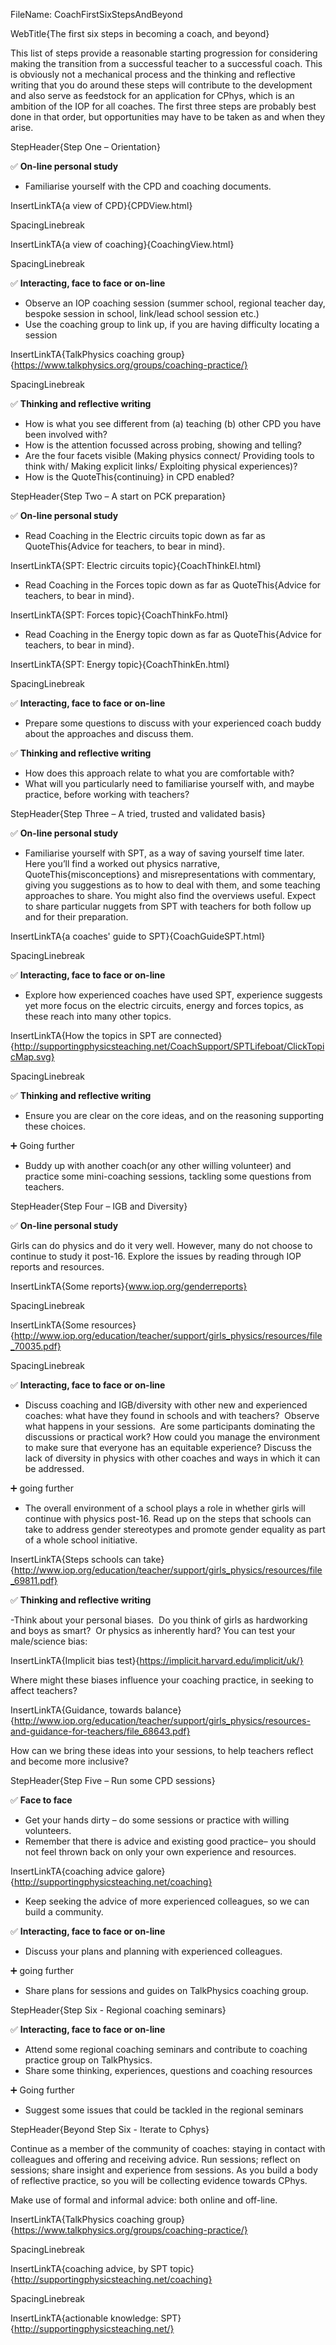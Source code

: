 FileName: CoachFirstSixStepsAndBeyond

WebTitle{The first six steps in becoming a coach, and beyond}


This list of steps provide a reasonable starting progression for considering making the transition from a successful teacher to a successful coach. This is obviously not a mechanical process and the thinking and reflective writing that you do around these steps will contribute to the development and also serve as feedstock for an application for CPhys, which is an ambition of the IOP for all coaches. The first three steps are probably best done in that order, but opportunities may have to be taken as and when they arise.

StepHeader{Step One – Orientation}

&#x2705; **On-line personal study**

- Familiarise yourself with the CPD and coaching documents.

InsertLinkTA{a view of CPD}{CPDView.html}

SpacingLinebreak

InsertLinkTA{a view of coaching}{CoachingView.html}

SpacingLinebreak

&#x2705; **Interacting, face to face or on-line**

- Observe an IOP coaching session (summer school, regional teacher day, bespoke session in school, link/lead school session etc.)
- Use the coaching group to link up, if you are having difficulty locating a session

InsertLinkTA{TalkPhysics coaching group}{https://www.talkphysics.org/groups/coaching-practice/}

SpacingLinebreak


&#x2705; **Thinking and reflective writing**

- How is what you see different from (a) teaching (b) other CPD you have been involved with?
- How is the attention focussed across probing, showing and telling?
- Are the four facets visible (Making physics connect/ Providing tools to think with/ Making explicit links/ Exploiting physical experiences)?
- How is the QuoteThis{continuing} in CPD enabled?

StepHeader{Step Two – A start on PCK preparation}

&#x2705; **On-line personal study**

- Read Coaching in the Electric circuits topic down as far as QuoteThis{Advice for teachers, to bear in mind}.

InsertLinkTA{SPT: Electric circuits topic}{CoachThinkEl.html}

- Read Coaching in the Forces topic down as far as QuoteThis{Advice for teachers, to bear in mind}.

InsertLinkTA{SPT: Forces topic}{CoachThinkFo.html}

- Read Coaching in the Energy topic down as far as QuoteThis{Advice for teachers, to bear in mind}.

InsertLinkTA{SPT: Energy topic}{CoachThinkEn.html}

SpacingLinebreak

&#x2705; **Interacting, face to face or on-line**

- Prepare some questions to discuss with your experienced coach buddy about the approaches and discuss them.

&#x2705; **Thinking and reflective writing**

- How does this approach relate to what you are comfortable with?
- What will you particularly need to familiarise yourself with, and maybe practice, before working with teachers?


StepHeader{Step Three – A tried, trusted and validated basis}

&#x2705; **On-line personal study**

- Familiarise yourself with SPT, as a way of saving yourself time later. Here you’ll find a worked out physics narrative, QuoteThis{misconceptions} and misrepresentations with commentary, giving you suggestions as to how to deal with them, and some teaching approaches to share. You might also find the overviews useful. Expect to share particular nuggets from SPT with teachers for both follow up and for their preparation.


InsertLinkTA{a coaches' guide to SPT}{CoachGuideSPT.html}

SpacingLinebreak

&#x2705; **Interacting, face to face or on-line**

- Explore how experienced coaches have used SPT, experience suggests yet more focus on the electric circuits, energy and forces topics, as these reach into many other topics.

InsertLinkTA{How the topics in SPT are connected}{http://supportingphysicsteaching.net/CoachSupport/SPTLifeboat/ClickTopicMap.svg}

SpacingLinebreak

&#x2705; **Thinking and reflective writing**

- Ensure you are clear on the core ideas, and on the reasoning supporting these choices.

&#x2795; Going further

- Buddy up with another coach(or any other willing volunteer) and practice some mini-coaching sessions, tackling some questions from teachers.

StepHeader{Step Four – IGB and Diversity}

&#x2705; **On-line personal study**

Girls can do physics and do it very well. However, many do not choose to continue to study it post-16. Explore the issues by reading through IOP reports and resources.

InsertLinkTA{Some reports}{www.iop.org/genderreports}

SpacingLinebreak

InsertLinkTA{Some resources}{http://www.iop.org/education/teacher/support/girls_physics/resources/file_70035.pdf}

SpacingLinebreak


&#x2705; **Interacting, face to face or on-line**

- Discuss coaching and IGB/diversity with other new and experienced coaches: what have they found in schools and with teachers?  Observe what happens in your sessions.  Are some participants dominating the discussions or practical work? How could you manage the environment to make sure that everyone has an equitable experience? Discuss the lack of diversity in physics with other coaches and ways in which it can be addressed.

&#x2795; going further

- The overall environment of a school plays a role in whether girls will continue with physics post-16. Read up on the steps that schools can take to address gender stereotypes and promote gender equality as part of a whole school initiative.

InsertLinkTA{Steps schools can take}{http://www.iop.org/education/teacher/support/girls_physics/resources/file_69811.pdf}

&#x2705; **Thinking and reflective writing**

-Think about your personal biases.  Do you think of girls as hardworking and boys as smart?  Or physics as inherently hard?  You can test your male/science bias:

InsertLinkTA{Implicit bias test}{https://implicit.harvard.edu/implicit/uk/}

Where might these biases influence your coaching practice, in seeking to affect teachers? 

InsertLinkTA{Guidance, towards balance}{http://www.iop.org/education/teacher/support/girls_physics/resources-and-guidance-for-teachers/file_68643.pdf}

How can we bring these ideas into your sessions, to help teachers reflect and become more inclusive?


StepHeader{Step Five – Run some CPD sessions}

&#x2705; **Face to face**

- Get your hands dirty – do some sessions or practice with willing volunteers.
- Remember that there is advice and existing good practice– you should not feel thrown back on only your own experience and resources.

InsertLinkTA{coaching advice galore}{http://supportingphysicsteaching.net/coaching}

- Keep seeking the advice of more experienced colleagues, so we can build a community.

&#x2705; **Interacting, face to face or on-line**

- Discuss your plans and planning with experienced colleagues.

&#x2795; going further

- Share plans for sessions  and guides on TalkPhysics coaching group.


StepHeader{Step Six - Regional coaching seminars}

&#x2705; **Interacting, face to face or on-line**

- Attend some regional coaching seminars and contribute to coaching practice group on TalkPhysics.
- Share some thinking, experiences, questions and coaching resources

&#x2795; Going further

- Suggest some issues that could be tackled in the regional seminars

StepHeader{Beyond Step Six - Iterate to Cphys}

Continue as a member of the community of coaches: staying in contact with colleagues and offering and receiving advice. Run sessions; reflect on sessions; share insight and experience from sessions. As you build a body of reflective practice, so you will be collecting evidence towards CPhys.

Make use of formal and informal advice: both online and off-line.

InsertLinkTA{TalkPhysics coaching group}{https://www.talkphysics.org/groups/coaching-practice/}

SpacingLinebreak

InsertLinkTA{coaching advice, by SPT topic}{http://supportingphysicsteaching.net/coaching}

SpacingLinebreak

InsertLinkTA{actionable knowledge: SPT}{http://supportingphysicsteaching.net/}




